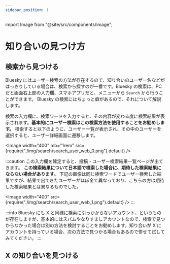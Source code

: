 ```yaml
---
sidebar_position: 1
---
```


import Image from "@site/src/components/image";

# 知り合いの見つけ方

## 検索から見つける

Bluesky にはユーザー検索の方法が存在するので、知り合いのユーザー名などがはっきりしている場合は、検索から探すのが一番です。Bluesky の検索は、PC だと画面右上部の入力欄、スマホアプリだと、メニューから `Search` から行うことができます。 Bluesky の検索にはちょっと癖があるので、それについて解説します。

検索の入力欄に、検索ワードを入力すると、その内容が変わる度に検索結果が表示されます。**基本的にユーザー検索はこの検索方法を使用することをお勧めします。** 検索すると以下のように、ユーザー一覧が表示され、その中のユーザーを選択すると、ユーザー詳細画面に遷移します。

<Image width="400" mb="1rem" src={require("./img/search/search_user_web_0.png").default} />

:::caution
この入力欄を確定すると、投稿・ユーザー検索結果一覧ページが出てきます。 **この検索結果について日本語で検索した場合に、期待した検索結果にならない場合があります。** 下記の画像は同じ検索ワードでユーザー検索した結果ですが、結果で出てきたユーザーがほぼ全て異なっており、こちらの方は期待した検索結果とは異なるものでした。

<Image width="400" src={require("./img/search/search_user_web_1.png").default} />
:::

:::info
Bluesky にも X と同様に検索に引っかからないアカウント、というものが存在しますが、基本的にはスパムやなりすましアカウントなので、検索で見つからなかった場合は別の方法を検討することをお勧めします。知り合いが X にアカウントを持っている場合、次の方法で見つかる場合もあるので併せて試してみてください。
:::

## X の知り合いを見つける
